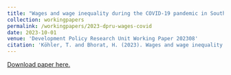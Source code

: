 ```yaml
---
title: "Wages and wage inequality during the COVID-19 pandemic in South Africa"
collection: workingpapers
permalink: /workingpapers/2023-dpru-wages-covid
date: 2023-10-01
venue: 'Development Policy Research Unit Working Paper 202308'
citation: 'Köhler, T. and Bhorat, H. (2023). Wages and wage inequality during the COVID-19 pandemic in South Africa. Development Policy Research Unit Working Paper 202308. DPRU, University of Cape Town.'
---
```

[Download paper here.](https://commerce.uct.ac.za/sites/default/files/media/documents/commerce_uct_ac_za/1093/DPRU%20WP%20202308.pdf)
